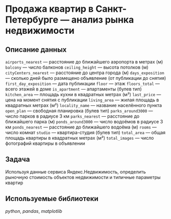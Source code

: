 # Продажа квартир в Санкт-Петербурге — анализ рынка недвижимости


## Описание данных

`airports_nearest` — расстояние до ближайшего аэропорта в метрах (м)
`balcony` — число балконов
`ceiling_height` — высота потолков (м)
`cityCenters_nearest` — расстояние до центра города (м)
`days_exposition` — сколько дней было размещено объявление (от публикации до снятия)
`first_day_exposition` — дата публикации
`floor` — этаж
`floors_total` — всего этажей в доме
`is_apartment` — апартаменты (булев тип)
`kitchen_area` — площадь кухни в квадратных метрах (м²)
`last_price` — цена на момент снятия с публикации
`living_area` — жилая площадь в квадратных метрах (м²)
`locality_name` — название населённого пункта
`open_plan` — свободная планировка (булев тип)
`parks_around3000` — число парков в радиусе 3 км
`parks_nearest` — расстояние до ближайшего парка (м)
`ponds_around3000` — число водоёмов в радиусе 3 км
`ponds_nearest` — расстояние до ближайшего водоёма (м)
`rooms` — число комнат
`studio` — квартира-студия (булев тип)
`total_area` — общая площадь квартиры в квадратных метрах (м²)
`total_images` — число фотографий квартиры в объявлении

## Задача

Используя данные сервиса Яндекс.Недвижимость, определить рыночную стоимость объектов недвижимости и типичные параметры квартир  

## Используемые библиотеки
*python*, *pandas*, *matplotlib*